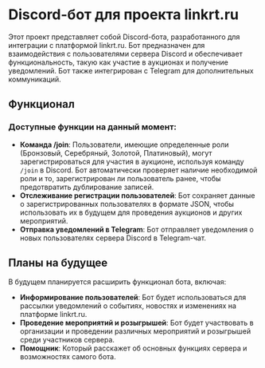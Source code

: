 # Discord-бот для проекта linkrt.ru

Этот проект представляет собой Discord-бота, разработанного для интеграции с платформой linkrt.ru. Бот предназначен для взаимодействия с пользователями сервера Discord и обеспечивает функциональность, такую как участие в аукционах и получение уведомлений. Бот также интегрирован с Telegram для дополнительных коммуникаций.

## Функционал

### Доступные функции на данный момент:
- **Команда /join**: Пользователи, имеющие определенные роли (Бронзовый, Серебряный, Золотой, Платиновый), могут зарегистрироваться для участия в аукционе, используя команду `/join` в Discord. Бот автоматически проверяет наличие необходимой роли и то, зарегистрирован ли пользователь ранее, чтобы предотвратить дублирование записей.
- **Отслеживание регистрации пользователей**: Бот сохраняет данные о зарегистрированных пользователях в формате JSON, чтобы использовать их в будущем для проведения аукционов и других мероприятий.
- **Отправка уведомлений в Telegram**: Бот отправляет уведомления о новых пользователях сервера Discord в Telegram-чат.

## Планы на будущее

В будущем планируется расширить функционал бота, включая:

- **Информирование пользователей**: Бот будет использоваться для рассылки уведомлений о событиях, новостях и изменениях на платформе linkrt.ru.
- **Проведение мероприятий и розыгрышей**: Бот будет участвовать в организации и проведении различных мероприятий и розыгрышей среди участников сервера.
- **Помощник**: Который расскажет об основных функциях сервера и возможностях самого бота.
